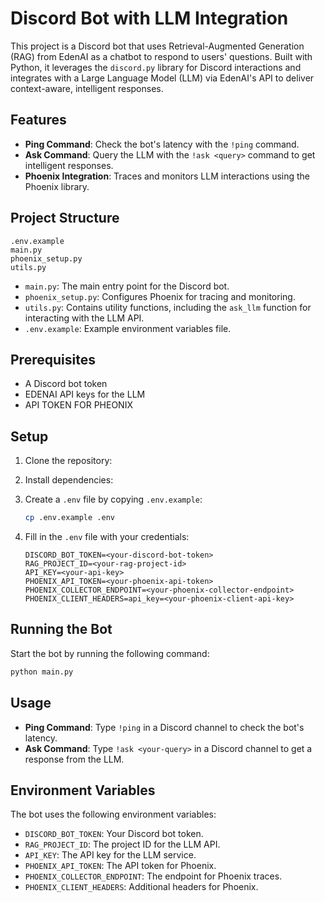 # Discord Bot with LLM Integration

This project is a Discord bot that uses Retrieval-Augmented Generation (RAG) from EdenAI as a chatbot to respond to users' questions. Built with Python, it leverages the `discord.py` library for Discord interactions and integrates with a Large Language Model (LLM) via EdenAI's API to deliver context-aware, intelligent responses.

## Features

- **Ping Command**: Check the bot's latency with the `!ping` command.
- **Ask Command**: Query the LLM with the `!ask <query>` command to get intelligent responses.
- **Phoenix Integration**: Traces and monitors LLM interactions using the Phoenix library.

## Project Structure

```
.env.example
main.py
phoenix_setup.py
utils.py
```

- `main.py`: The main entry point for the Discord bot.
- `phoenix_setup.py`: Configures Phoenix for tracing and monitoring.
- `utils.py`: Contains utility functions, including the `ask_llm` function for interacting with the LLM API.
- `.env.example`: Example environment variables file.

## Prerequisites

- A Discord bot token
- EDENAI API keys for the LLM
- API TOKEN FOR PHEONIX

## Setup

1. Clone the repository:

2. Install dependencies:

3. Create a `.env` file by copying `.env.example`:

   ```bash
   cp .env.example .env
   ```

4. Fill in the `.env` file with your credentials:

   ```env
   DISCORD_BOT_TOKEN=<your-discord-bot-token>
   RAG_PROJECT_ID=<your-rag-project-id>
   API_KEY=<your-api-key>
   PHOENIX_API_TOKEN=<your-phoenix-api-token>
   PHOENIX_COLLECTOR_ENDPOINT=<your-phoenix-collector-endpoint>
   PHOENIX_CLIENT_HEADERS=api_key=<your-phoenix-client-api-key>
   ```

## Running the Bot

Start the bot by running the following command:

```bash
python main.py
```

## Usage

- **Ping Command**: Type `!ping` in a Discord channel to check the bot's latency.
- **Ask Command**: Type `!ask <your-query>` in a Discord channel to get a response from the LLM.

## Environment Variables

The bot uses the following environment variables:

- `DISCORD_BOT_TOKEN`: Your Discord bot token.
- `RAG_PROJECT_ID`: The project ID for the LLM API.
- `API_KEY`: The API key for the LLM service.
- `PHOENIX_API_TOKEN`: The API token for Phoenix.
- `PHOENIX_COLLECTOR_ENDPOINT`: The endpoint for Phoenix traces.
- `PHOENIX_CLIENT_HEADERS`: Additional headers for Phoenix.
